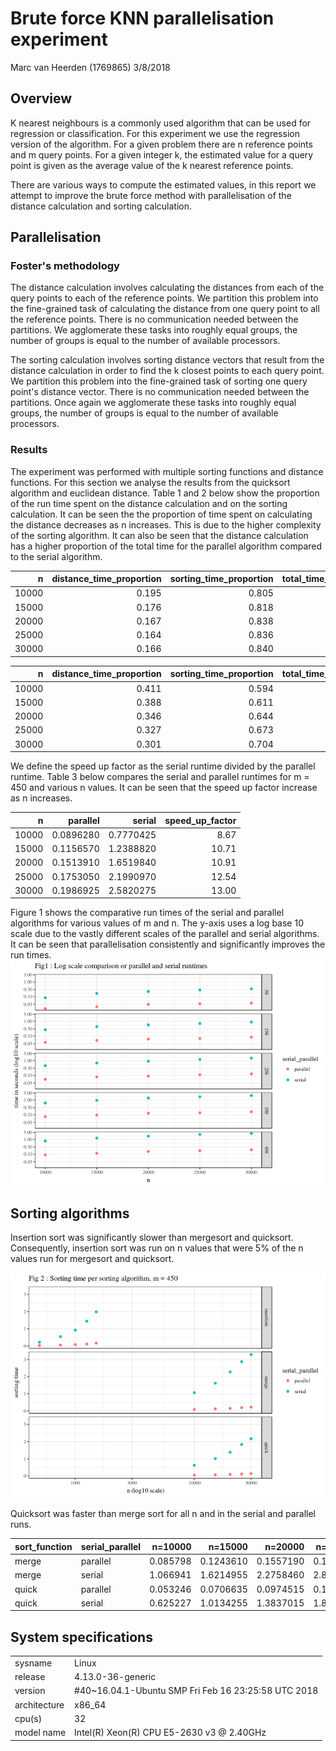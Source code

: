 Brute force KNN parallelisation experiment
================
Marc van Heerden (1769865)
3/8/2018

Overview
--------

K nearest neighbours is a commonly used algorithm that can be used for regression or classification. For this experiment we use the regression version of the algorithm. For a given problem there are n reference points and m query points. For a given integer k, the estimated value for a query point is given as the average value of the k nearest reference points.

There are various ways to compute the estimated values, in this report we attempt to improve the brute force method with parallelisation of the distance calculation and sorting calculation.

Parallelisation
---------------

### Foster's methodology

The distance calculation involves calculating the distances from each of the query points to each of the reference points. We partition this problem into the fine-grained task of calculating the distance from one query point to all the reference points. There is no communication needed between the partitions. We agglomerate these tasks into roughly equal groups, the number of groups is equal to the number of available processors.

The sorting calculation involves sorting distance vectors that result from the distance calculation in order to find the k closest points to each query point. We partition this problem into the fine-grained task of sorting one query point's distance vector. There is no communication needed between the partitions. Once again we agglomerate these tasks into roughly equal groups, the number of groups is equal to the number of available processors.

### Results

The experiment was performed with multiple sorting functions and distance functions. For this section we analyse the results from the quicksort algorithm and euclidean distance. Table 1 and 2 below show the proportion of the run time spent on the distance calculation and on the sorting calculation. It can be seen the the proportion of time spent on calculating the distance decreases as n increases. This is due to the higher complexity of the sorting algorithm. It can also be seen that the distance calculation has a higher proportion of the total time for the parallel algorithm compared to the serial algorithm.

|      n|  distance\_time\_proportion|  sorting\_time\_proportion|  total\_time\_seconds|
|------:|---------------------------:|--------------------------:|---------------------:|
|  10000|                       0.195|                      0.805|                 0.777|
|  15000|                       0.176|                      0.818|                 1.239|
|  20000|                       0.167|                      0.838|                 1.652|
|  25000|                       0.164|                      0.836|                 2.199|
|  30000|                       0.166|                      0.840|                 2.582|

|      n|  distance\_time\_proportion|  sorting\_time\_proportion|  total\_time\_seconds|
|------:|---------------------------:|--------------------------:|---------------------:|
|  10000|                       0.411|                      0.594|                 0.090|
|  15000|                       0.388|                      0.611|                 0.116|
|  20000|                       0.346|                      0.644|                 0.151|
|  25000|                       0.327|                      0.673|                 0.175|
|  30000|                       0.301|                      0.704|                 0.199|

We define the speed up factor as the serial runtime divided by the parallel runtime. Table 3 below compares the serial and parallel runtimes for m = 450 and various n values. It can be seen that the speed up factor increase as n increases.

|      n|   parallel|     serial|  speed\_up\_factor|
|------:|----------:|----------:|------------------:|
|  10000|  0.0896280|  0.7770425|               8.67|
|  15000|  0.1156570|  1.2388820|              10.71|
|  20000|  0.1513910|  1.6519840|              10.91|
|  25000|  0.1753050|  2.1990970|              12.54|
|  30000|  0.1986925|  2.5820275|              13.00|

Figure 1 shows the comparative run times of the serial and parallel algorithms for various values of m and n. The y-axis uses a log base 10 scale due to the vastly different scales of the parallel and serial algorithms. It can be seen that parallelisation consistently and significantly improves the run times. ![](README_files/figure-markdown_github/unnamed-chunk-3-1.png)

Sorting algorithms
------------------

Insertion sort was significantly slower than mergesort and quicksort. Consequently, insertion sort was run on n values that were 5% of the n values run for mergesort and quicksort.

![](README_files/figure-markdown_github/unnamed-chunk-4-1.png)

Quicksort was faster than merge sort for all n and in the serial and parallel runs.

| sort\_function | serial\_parallel |   n=10000|    n=15000|    n=20000|   n=25000|    n=30000|
|:---------------|:-----------------|---------:|----------:|----------:|---------:|----------:|
| merge          | parallel         |  0.085798|  0.1243610|  0.1557190|  0.198747|  0.2275625|
| merge          | serial           |  1.066941|  1.6214955|  2.2758460|  2.868114|  3.2838765|
| quick          | parallel         |  0.053246|  0.0706635|  0.0974515|  0.117997|  0.1398360|
| quick          | serial           |  0.625227|  1.0134255|  1.3837015|  1.838917|  2.1684655|

System specifications
---------------------

|              |                                                      |
|:-------------|:-----------------------------------------------------|
| sysname      | Linux                                                |
| release      | 4.13.0-36-generic                                    |
| version      | \#40~16.04.1-Ubuntu SMP Fri Feb 16 23:25:58 UTC 2018 |
| architecture | x86\_64                                              |
| cpu(s)       | 32                                                   |
| model name   | Intel(R) Xeon(R) CPU E5-2630 v3 @ 2.40GHz            |
